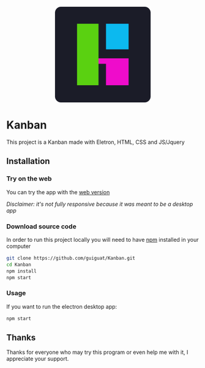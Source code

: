 <p align="center">
  <img src="./assets/icon.png" height="250"/>
</p>

# Kanban
This project is a Kanban made with Eletron, HTML, CSS and JS/Jquery
## Installation
### Try on the web
You can try the app with the [web version](https://guatkanban.netlify.app/)

*Disclaimer: it's not fully responsive because it was meant to be a desktop app*

### Download source code
In order to run this project locally you will need to have [npm](https://nodejs.org/) installed in your computer

```bash
git clone https://github.com/guiguat/Kanban.git
cd Kanban
npm install
npm start
```

### Usage
If you want to run the electron desktop app:

```bash
npm start
```

## Thanks
Thanks for everyone who may try this program or even help me with it, I appreciate your support. 
